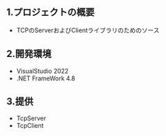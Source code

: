 ## 1.プロジェクトの概要
- TCPのServerおよびClientライブラリのためのソース

## 2.開発環境
- VisualStudio 2022
- .NET FrameWork 4.8

## 3.提供
- TcpServer
- TcpClient